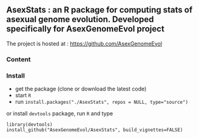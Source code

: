 ## AsexStats : an R package for computing stats of asexual genome evolution. Developed specifically for AsexGenomeEvol project

The project is hosted at : https://github.com/AsexGenomeEvol

### Content




### Install

- get the package (clone or download the latest code)
- start `R`
- run `install.packages("./AsexStats", repos = NULL, type="source")`

or install `devtools` package, run `R` and type

```
library(devtools)
install_github("AsexGenomeEvol/AsexStats", build_vignettes=FALSE)
```

